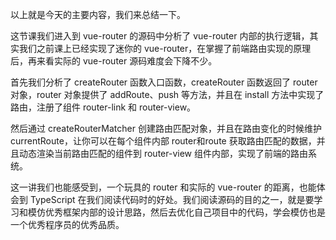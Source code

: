 以上就是今天的主要内容，我们来总结一下。

这节课我们进入到 vue-router 的源码中分析了 vue-router 内部的执行逻辑，其实我们之前课上已经实现了迷你的 vue-router，在掌握了前端路由实现的原理后，再来看实际的 vue-router 源码难度会下降不少。

首先我们分析了 createRouter 函数入口函数，createRouter 函数返回了 router 对象，router 对象提供了 addRoute、push 等方法，并且在 install 方法中实现了路由，注册了组件 router-link 和 router-view。

然后通过 createRouterMatcher 创建路由匹配对象，并且在路由变化的时候维护 currentRoute，让你可以在每个组件内部 router和route 获取路由匹配的数据，并且动态渲染当前路由匹配的组件到 router-view 组件内部，实现了前端的路由系统。

这一讲我们也能感受到，一个玩具的 router 和实际的 vue-router 的距离，也能体会到 TypeScript 在我们阅读代码时的好处。我们阅读源码的目的之一，就是要学习和模仿优秀框架内部的设计思路，然后去优化自己项目中的代码，学会模仿也是一个优秀程序员的优秀品质。